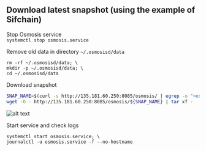 ## Download latest snapshot (using the example of Sifchain)  
Stop Osmosis service  
`systemctl stop osmosis.service`  

Remove old data in directory `~/.osmosisd/data`  
```
rm -rf ~/.osmosisd/data; \
mkdir -p ~/.osmosisd/data; \
cd ~/.osmosisd/data
```

Download snapshot  
```bash
SNAP_NAME=$(curl -s http://135.181.60.250:8085/osmosis/ | egrep -o ">osmosis.*tar" | tr -d ">"); \
wget -O - http://135.181.60.250:8085/osmosis/${SNAP_NAME} | tar xf -
```
![alt text](https://github.com/c29r3/cosmos-snapshots/blob/main/2021-01-20_14-19.png?raw=true)

Start service and check logs  
```
systemctl start osmosis.service; \
journalctl -u osmosis.service -f --no-hostname
```

